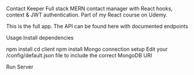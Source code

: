 Contact Keeper
Full stack MERN contact manager with React hooks, context & JWT authentication. Part of my React course on Udemy.

This is the full app. The API can be found here with documented endpoints

Usage
Install dependencies

npm install
cd client
npm install
Mongo connection setup
Edit your /config/default.json file to include the correct MongoDB URI

Run Server